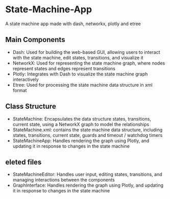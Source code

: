 # State-Machine-App
A state machine app made with dash, networkx, plotly and etree

## Main Components
* Dash: Used for building the web-based GUI, allowing users to interact with the state machine, edit states, transitions, and visualize it
* NetworkX: Used for representing the state machine graph, where nodes represent states and edges represent transitions
* Plotly: Integrates with Dash to visualize the state machine graph interactively
* Etree: Used for processing the state machine data structure in xml format

## Class Structure
* StateMachine: Encapsulates the data structure states, transitions, current state, using a NetworkX graph to model the relationships
* StateMachine.xml: contains the state machine data structure, including states, transitions, current state, guards and timeout / watchdog timers
* StateMachineApp: Handles rendering the graph using Plotly, and updating it in response to changes in the state machine

## eleted files
* StateMachineEditor: Handles user input, editing states, transitions, and managing interactions between the components
* GraphInterface: Handles rendering the graph using Plotly, and updating it in response to changes in the state machine
